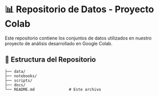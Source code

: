 # 📊 Repositorio de Datos - Proyecto Colab

Este repositorio contiene los conjuntos de datos utilizados en nuestro proyecto de análisis desarrollado en Google Colab.

## 📁 Estructura del Repositorio

```
├── data/
├── notebooks/               
├── scripts/                 
├── docs/        
└── README.md               # Este archivo
```

